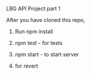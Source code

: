 LBG API Project part 1

After you have cloned this repo,

1. Run npm install

2. npm test - for tests

3. npm start - to start server

4. for revert